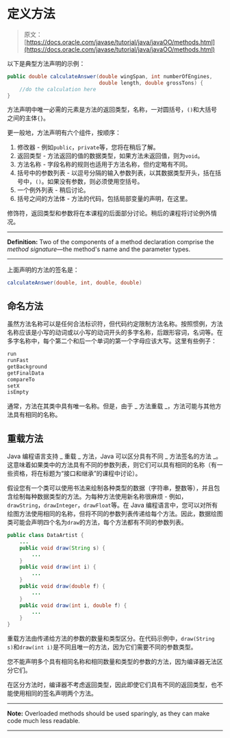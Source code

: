 # 定义方法

> 原文： [https://docs.oracle.com/javase/tutorial/java/javaOO/methods.html](https://docs.oracle.com/javase/tutorial/java/javaOO/methods.html)

以下是典型方法声明的示例：

```java
public double calculateAnswer(double wingSpan, int numberOfEngines,
                              double length, double grossTons) {
    //do the calculation here
}

```

方法声明中唯一必需的元素是方法的返回类型，名称，一对圆括号，`()`和大括号之间的主体`{}`。

更一般地，方法声明有六个组件，按顺序：

1.  修改器 - 例如`public`，`private`等，您将在稍后了解。
2.  返回类型 - 方法返回的值的数据类型，如果方法未返回值，则为`void`。
3.  方法名称 - 字段名称的规则也适用于方法名称，但约定略有不同。
4.  括号中的参数列表 - 以逗号分隔的输入参数列表，以其数据类型开头，括在括号中，`()`。如果没有参数，则必须使用空括号。
5.  一个例外列表 - 稍后讨论。
6.  括号之间的方法体 - 方法的代码，包括局部变量的声明，在这里。

修饰符，返回类型和参数将在本课程的后面部分讨论。稍后的课程将讨论例外情况。

* * *

**Definition:** Two of the components of a method declaration comprise the _method signature_—the method's name and the parameter types.

* * *

上面声明的方法的签名是：

```java
calculateAnswer(double, int, double, double)

```

## 命名方法

虽然方法名称可以是任何合法标识符，但代码约定限制方法名称。按照惯例，方法名称应该是小写的动词或以小写的动词开头的多字名称，后跟形容词，名词等。在多字名称中，每个第二个和后一个单词的第一个字母应该大写。这里有些例子：

```java
run
runFast
getBackground
getFinalData
compareTo
setX
isEmpty

```

通常，方法在其类中具有唯一名称。但是，由于 _ 方法重载 _，方法可能与其他方法具有相同的名称。

## 重载方法

Java 编程语言支持 _ 重载 _ 方法，Java 可以区分具有不同 _ 方法签名的方法 _。这意味着如果类中的方法具有不同的参数列表，则它们可以具有相同的名称（有一些资格，将在标题为“接口和继承”的课程中讨论）。

假设您有一个类可以使用书法来绘制各种类型的数据（字符串，整数等），并且包含绘制每种数据类型的方法。为每种方法使用新名称很麻烦 - 例如，`drawString`，`drawInteger`，`drawFloat`等。在 Java 编程语言中，您可以对所有绘图方法使用相同的名称，但将不同的参数列表传递给每个方法。因此，数据绘图类可能会声明四个名为`draw`的方法，每个方法都有不同的参数列表。

```java
public class DataArtist {
    ...
    public void draw(String s) {
        ...
    }
    public void draw(int i) {
        ...
    }
    public void draw(double f) {
        ...
    }
    public void draw(int i, double f) {
        ...
    }
}

```

重载方法由传递给方法的参数的数量和类型区分。在代码示例中，`draw(String s)`和`draw(int i)`是不同且唯一的方法，因为它们需要不同的参数类型。

您不能声明多个具有相同名称和相同数量和类型的参数的方法，因为编译器无法区分它们。

在区分方法时，编译器不考虑返回类型，因此即使它们具有不同的返回类型，也不能使用相同的签名声明两个方法。

* * *

**Note:** Overloaded methods should be used sparingly, as they can make code much less readable.

* * *